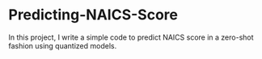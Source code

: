 # Predicting-NAICS-Score
In this project, I write a simple code to predict NAICS score in a zero-shot fashion using quantized models.
